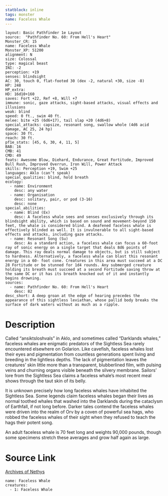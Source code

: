 ```yaml
---
statblock: inline
tags: monster
name: Faceless Whale
---
```

```statblock
layout: Basic Pathfinder 1e Layout
source:  "Pathfinder No. 60: From Hell's Heart"
Monster_CR: 15
name: Faceless Whale
Monster_XP: 51200
alignment: N
size: Colossal
type: magical beast
INI: -2
perception: +19
senses: blindsight
AC: 30, touch 0, flat-footed 30 (dex -2, natural +30, size -8)
HP: 248
HP_extra: 
HD: 16d10+160
saves: Fort +22, Ref +8, Will +7
immune: sonic, gaze attacks, sight-based attacks, visual effects and illusions
weak: blind
speed: 0 ft., swim 40 ft.
melee: bite +25 (6d6+17), tail slap +20 (4d6+8)
special_attacks: capsize, resonant song, swallow whole (4d6 acid damage, AC 25, 24 hp)
space: 30 ft.
reach: 30 ft.
pf1e_stats: [45, 6, 30, 4, 11, 5]
BAB: 16
CMB: 41
CMD: 49
feats: Awesome Blow, Diehard, Endurance, Great Fortitude, Improved Bull Rush, Improved Overrun, Iron Will, Power Attack
skills: Perception +19, Swim +25
languages: Aklo (can’t speak)
special_qualities: blind, hold breath
ecology:
  - name: Environment
    desc: any water
  - name: Organisation
    desc: solitary, pair, or pod (3-16)
    desc: none
special_abilities:
  - name: Blind (Ex)
    desc: A faceless whale sees and senses exclusively through its blindsight ability, which is based on sound and movement-beyond 150 feet, the whale is considered blind. A deafened faceless whale is effectively blinded as well. It is invulnerable to all sight-based effects and attacks, including gaze attacks.
  - name: Resonant Song (Su)
    desc: As a standard action, a faceless whale can focus a 60-foot ray of sonic energy on a single target that deals 8d6 points of damage. This ray deals normal damage to objects, but is still subject to hardness. Alternatively, a faceless whale can blast this resonant energy in a 60- foot cone. Creatures in this area must succeed at a DC 28 Fortitude or be stunned for 1d4 rounds. Any submerged creature holding its breath must succeed at a second Fortitude saving throw at the same DC or it has its breath knocked out of it and instantly begins drowning.
sources:
  - name: Pathfinder No. 60: From Hell's Heart
    desc: 82
desc_short: A deep groan at the edge of hearing precedes the appearance of this sightless leviathan, whose pallid body breaks the surface of dark waters without as much as a ripple.
```
# Description
Called “ansiktsloshvals” in Aklo, and sometimes called “Darklands whales,” faceless whales are enigmatic predators of the Sightless Sea rarely encountered elsewhere on Golarion. Like cavefish, faceless whales lost their eyes and pigmentation from countless generations spent living and breeding in the lightless depths. The lack of pigmentation leaves the creatures’ skin little more than a transparent, blubberlined film, with pulsing veins and churning organs visible beneath the silvery membrane. Sailors’ lore from the Sightless Sea claims a faceless whale’s most recent meal shows through the taut skin of its belly.

It is unknown precisely how long faceless whales have inhabited the Sightless Sea. Some legends claim faceless whales began their lives as normal toothed whales that washed into the Darklands during the cataclysm of Earthfall, if not long before. Darker tales contend the faceless whales were driven into the realm of Orv by a coven of powerful sea hags, who robbed the faceless whales of their sight when they refused to teach the hags their potent song.

An adult faceless whale is 70 feet long and weights 90,000 pounds, though some specimens stretch these averages and grow half again as large.
# Source Link
[Archives of Nethys](https://aonprd.com/MonsterDisplay.aspx?ItemName=Faceless%20Whale)
```encounter-table
name: Faceless Whale
creatures:
  - 1: Faceless Whale
```

